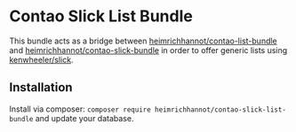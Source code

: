 # Contao Slick List Bundle

This bundle acts as a bridge between [heimrichhannot/contao-list-bundle](https://github.com/heimrichhannot/contao-list-bundle) and [heimrichhannot/contao-slick-bundle](https://github.com/heimrichhannot/contao-slick-bundle) in order to offer generic lists using [kenwheeler/slick](https://github.com/kenwheeler/slick).

## Installation

Install via composer: `composer require heimrichhannot/contao-slick-list-bundle` and update your database.